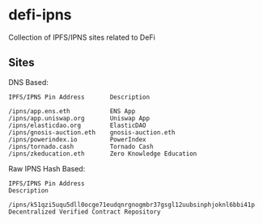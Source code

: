 # defi-ipns
Collection of IPFS/IPNS sites related to DeFi

## Sites
DNS Based:
```
IPFS/IPNS Pin Address       Description
```
```
/ipns/app.ens.eth           ENS App
/ipns/app.uniswap.org       Uniswap App
/ipns/elasticdao.org        ElasticDAO
/ipns/gnosis-auction.eth    gnosis-auction.eth
/ipns/powerindex.io         PowerIndex
/ipns/tornado.cash          Tornado Cash
/ipns/zkeducation.eth       Zero Knowledge Education
```
Raw IPNS Hash Based:
```
IPFS/IPNS Pin Address                                                    Description
```
```
/ipns/k51qzi5uqu5dll0ocge71eudqnrgnogmbr37gsgl12uubsinphjoknl6bbi41p     Decentralized Verified Contract Repository
```